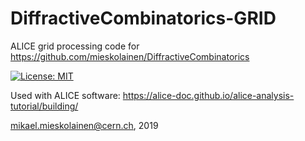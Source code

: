 # DiffractiveCombinatorics-GRID
ALICE grid processing code for https://github.com/mieskolainen/DiffractiveCombinatorics

[![License: MIT](https://img.shields.io/badge/License-MIT-yellow.svg)](https://opensource.org/licenses/MIT)

Used with ALICE software: https://alice-doc.github.io/alice-analysis-tutorial/building/

mikael.mieskolainen@cern.ch, 2019
